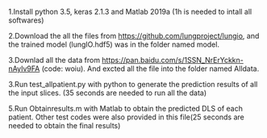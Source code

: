 1.Install python 3.5, keras 2.1.3 and Matlab 2019a (1h is needed to intall all softwares)

2.Download the all the files from  https://github.com/lungproject/lungio, and the trained model (lungIO.hdf5) was in the folder named model.

3.Downlad all the data from https://pan.baidu.com/s/1SSN_NrErYckkn-nAyIv9FA  (code: woiu). And excted all the file into the folder named Alldata.

3.Run test_allpatient.py with python to generate the prediction results of all the input slices. (35 seconds are needed to run all the data)

5.Run Obtainresults.m with Matlab to obtain the predicted DLS of each patient. Other test codes were also provided in this file(25 seconds are needed to obtain the final results)
